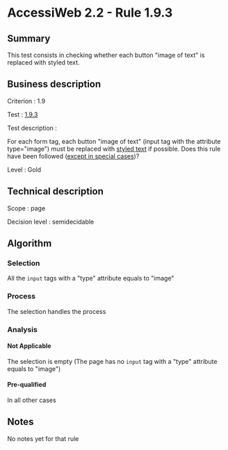 # AccessiWeb 2.2 - Rule 1.9.3

## Summary

This test consists in checking whether each button "image of text" is
replaced with styled text.

## Business description

Criterion : 1.9

Test : [1.9.3](http://www.accessiweb.org/index.php/accessiweb-22-english-version.html#test-1-9-3)

Test description :

For each form tag, each button "image of text" (input tag with the attribute type="image") must be replaced with [styled text](http://www.accessiweb.org/index.php/glossary-76.html#mTexteStyle) if possible. Does this rule have been followed ([except in special cases](http://www.accessiweb.org/index.php/glossary-76.html#cpCrit19- "Special cases for criterion 1.9"))?

Level : Gold

## Technical description

Scope : page

Decision level :
semidecidable

## Algorithm

### Selection

All the `input` tags with a "type" attribute equals to "image"

### Process

The selection handles the process

### Analysis

#### Not Applicable

The selection is empty (The page has no `input` tag with a "type"
attribute equals to "image")

#### Pre-qualified

In all other cases

## Notes

No notes yet for that rule
